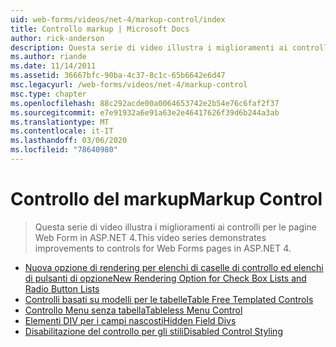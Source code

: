 ```yaml
---
uid: web-forms/videos/net-4/markup-control/index
title: Controllo markup | Microsoft Docs
author: rick-anderson
description: Questa serie di video illustra i miglioramenti ai controlli per le pagine Web Form in ASP.NET 4.
ms.author: riande
ms.date: 11/14/2011
ms.assetid: 36667bfc-90ba-4c37-8c1c-65b6642e6d47
msc.legacyurl: /web-forms/videos/net-4/markup-control
msc.type: chapter
ms.openlocfilehash: 88c292acde00a0064653742e2b54e76c6faf2f37
ms.sourcegitcommit: e7e91932a6e91a63e2e46417626f39d6b244a3ab
ms.translationtype: MT
ms.contentlocale: it-IT
ms.lasthandoff: 03/06/2020
ms.locfileid: "78640980"
---
```

# <a name="markup-control"></a><span data-ttu-id="07df5-103">Controllo del markup</span><span class="sxs-lookup"><span data-stu-id="07df5-103">Markup Control</span></span>

> <span data-ttu-id="07df5-104">Questa serie di video illustra i miglioramenti ai controlli per le pagine Web Form in ASP.NET 4.</span><span class="sxs-lookup"><span data-stu-id="07df5-104">This video series demonstrates improvements to controls for Web Forms pages in ASP.NET 4.</span></span>

- [<span data-ttu-id="07df5-105">Nuova opzione di rendering per elenchi di caselle di controllo ed elenchi di pulsanti di opzione</span><span class="sxs-lookup"><span data-stu-id="07df5-105">New Rendering Option for Check Box Lists and Radio Button Lists</span></span>](aspnet-4-quick-hit-new-rendering-option-for-check-box-lists-and-radio-button-lists.md)
- [<span data-ttu-id="07df5-106">Controlli basati su modelli per le tabelle</span><span class="sxs-lookup"><span data-stu-id="07df5-106">Table Free Templated Controls</span></span>](aspnet-4-quick-hit-table-free-templated-controls.md)
- [<span data-ttu-id="07df5-107">Controllo Menu senza tabella</span><span class="sxs-lookup"><span data-stu-id="07df5-107">Tableless Menu Control</span></span>](aspnet-4-quick-hit-tableless-menu-control.md)
- [<span data-ttu-id="07df5-108">Elementi DIV per i campi nascosti</span><span class="sxs-lookup"><span data-stu-id="07df5-108">Hidden Field Divs</span></span>](aspnet-4-quick-hit-hidden-field-divs.md)
- [<span data-ttu-id="07df5-109">Disabilitazione del controllo per gli stili</span><span class="sxs-lookup"><span data-stu-id="07df5-109">Disabled Control Styling</span></span>](aspnet-4-quick-hit-disabled-control-styling.md)
